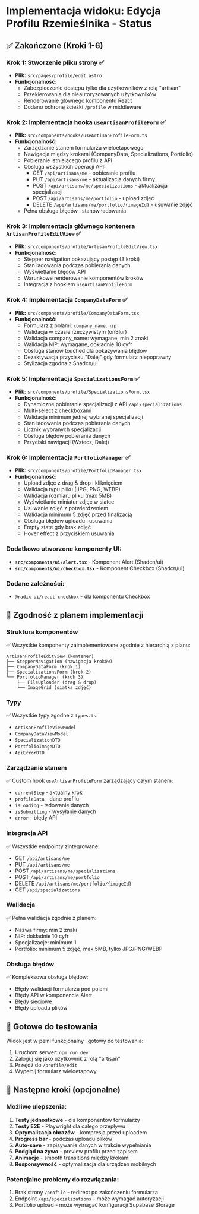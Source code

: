 # Implementacja widoku: Edycja Profilu Rzemieślnika - Status

## ✅ Zakończone (Kroki 1-6)

### Krok 1: Stworzenie pliku strony ✅

- **Plik:** `src/pages/profile/edit.astro`
- **Funkcjonalność:**
  - Zabezpieczenie dostępu tylko dla użytkowników z rolą "artisan"
  - Przekierowania dla nieautoryzowanych użytkowników
  - Renderowanie głównego komponentu React
  - Dodano ochronę ścieżki `/profile` w middleware

### Krok 2: Implementacja hooka `useArtisanProfileForm` ✅

- **Plik:** `src/components/hooks/useArtisanProfileForm.ts`
- **Funkcjonalność:**
  - Zarządzanie stanem formularza wieloetapowego
  - Nawigacja między krokami (CompanyData, Specializations, Portfolio)
  - Pobieranie istniejącego profilu z API
  - Obsługa wszystkich operacji API:
    - GET `/api/artisans/me` - pobieranie profilu
    - PUT `/api/artisans/me` - aktualizacja danych firmy
    - POST `/api/artisans/me/specializations` - aktualizacja specjalizacji
    - POST `/api/artisans/me/portfolio` - upload zdjęć
    - DELETE `/api/artisans/me/portfolio/{imageId}` - usuwanie zdjęć
  - Pełna obsługa błędów i stanów ładowania

### Krok 3: Implementacja głównego kontenera `ArtisanProfileEditView` ✅

- **Plik:** `src/components/profile/ArtisanProfileEditView.tsx`
- **Funkcjonalność:**
  - Stepper navigation pokazujący postęp (3 kroki)
  - Stan ładowania podczas pobierania danych
  - Wyświetlanie błędów API
  - Warunkowe renderowanie komponentów kroków
  - Integracja z hookiem `useArtisanProfileForm`

### Krok 4: Implementacja `CompanyDataForm` ✅

- **Plik:** `src/components/profile/CompanyDataForm.tsx`
- **Funkcjonalność:**
  - Formularz z polami: `company_name`, `nip`
  - Walidacja w czasie rzeczywistym (onBlur)
  - Walidacja company_name: wymagane, min 2 znaki
  - Walidacja NIP: wymagane, dokładnie 10 cyfr
  - Obsługa stanów touched dla pokazywania błędów
  - Dezaktywacja przycisku "Dalej" gdy formularz niepoprawny
  - Stylizacja zgodna z Shadcn/ui

### Krok 5: Implementacja `SpecializationsForm` ✅

- **Plik:** `src/components/profile/SpecializationsForm.tsx`
- **Funkcjonalność:**
  - Dynamiczne pobieranie specjalizacji z API `/api/specializations`
  - Multi-select z checkboxami
  - Walidacja minimum jednej wybranej specjalizacji
  - Stan ładowania podczas pobierania danych
  - Licznik wybranych specjalizacji
  - Obsługa błędów pobierania danych
  - Przyciski nawigacji (Wstecz, Dalej)

### Krok 6: Implementacja `PortfolioManager` ✅

- **Plik:** `src/components/profile/PortfolioManager.tsx`
- **Funkcjonalność:**
  - Upload zdjęć z drag & drop i kliknięciem
  - Walidacja typu pliku (JPG, PNG, WEBP)
  - Walidacja rozmiaru pliku (max 5MB)
  - Wyświetlanie miniatur zdjęć w siatce
  - Usuwanie zdjęć z potwierdzeniem
  - Walidacja minimum 5 zdjęć przed finalizacją
  - Obsługa błędów uploadu i usuwania
  - Empty state gdy brak zdjęć
  - Hover effect z przyciskiem usuwania

### Dodatkowo utworzone komponenty UI:

- **`src/components/ui/alert.tsx`** - Komponent Alert (Shadcn/ui)
- **`src/components/ui/checkbox.tsx`** - Komponent Checkbox (Shadcn/ui)

### Dodane zależności:

- `@radix-ui/react-checkbox` - dla komponentu Checkbox

## 🎯 Zgodność z planem implementacji

### Struktura komponentów

✅ Wszystkie komponenty zaimplementowane zgodnie z hierarchią z planu:

```
ArtisanProfileEditView (kontener)
├── StepperNavigation (nawigacja kroków)
├── CompanyDataForm (krok 1)
├── SpecializationsForm (krok 2)
└── PortfolioManager (krok 3)
    ├── FileUploader (drag & drop)
    └── ImageGrid (siatka zdjęć)
```

### Typy

✅ Wszystkie typy zgodne z `types.ts`:

- `ArtisanProfileViewModel`
- `CompanyDataViewModel`
- `SpecializationDTO`
- `PortfolioImageDTO`
- `ApiErrorDTO`

### Zarządzanie stanem

✅ Custom hook `useArtisanProfileForm` zarządzający całym stanem:

- `currentStep` - aktualny krok
- `profileData` - dane profilu
- `isLoading` - ładowanie danych
- `isSubmitting` - wysyłanie danych
- `error` - błędy API

### Integracja API

✅ Wszystkie endpointy zintegrowane:

- GET `/api/artisans/me`
- PUT `/api/artisans/me`
- POST `/api/artisans/me/specializations`
- POST `/api/artisans/me/portfolio`
- DELETE `/api/artisans/me/portfolio/{imageId}`
- GET `/api/specializations`

### Walidacja

✅ Pełna walidacja zgodnie z planem:

- Nazwa firmy: min 2 znaki
- NIP: dokładnie 10 cyfr
- Specjalizacje: minimum 1
- Portfolio: minimum 5 zdjęć, max 5MB, tylko JPG/PNG/WEBP

### Obsługa błędów

✅ Kompleksowa obsługa błędów:

- Błędy walidacji formularza pod polami
- Błędy API w komponencie Alert
- Błędy sieciowe
- Błędy uploadu plików

## 🚀 Gotowe do testowania

Widok jest w pełni funkcjonalny i gotowy do testowania:

1. Uruchom serwer: `npm run dev`
2. Zaloguj się jako użytkownik z rolą "artisan"
3. Przejdź do `/profile/edit`
4. Wypełnij formularz wieloetapowy

## 📝 Następne kroki (opcjonalne)

### Możliwe ulepszenia:

1. **Testy jednostkowe** - dla komponentów formularzy
2. **Testy E2E** - Playwright dla całego przepływu
3. **Optymalizacja obrazów** - kompresja przed uploadem
4. **Progress bar** - podczas uploadu plików
5. **Auto-save** - zapisywanie danych w trakcie wypełniania
6. **Podgląd na żywo** - preview profilu przed zapisem
7. **Animacje** - smooth transitions między krokami
8. **Responsywność** - optymalizacja dla urządzeń mobilnych

### Potencjalne problemy do rozwiązania:

1. Brak strony `/profile` - redirect po zakończeniu formularza
2. Endpoint `/api/specializations` - może wymagać autoryzacji
3. Portfolio upload - może wymagać konfiguracji Supabase Storage

